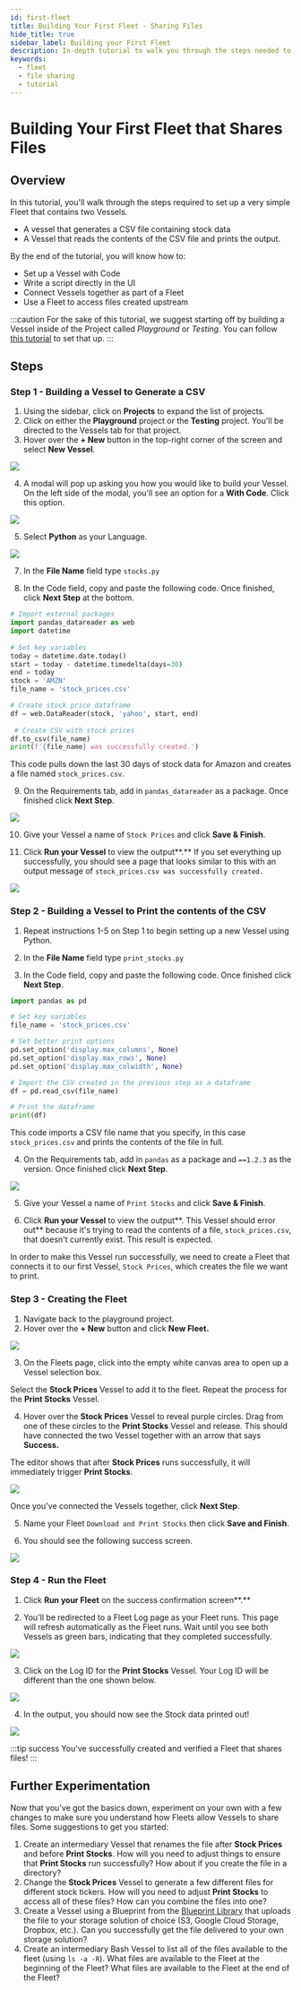 ```yaml
---
id: first-fleet
title: Building Your First Fleet - Sharing Files
hide_title: true
sidebar_label: Building your First Fleet
description: In-depth tutorial to walk you through the steps needed to set your first Fleet that shares files.
keywords:
  - fleet
  - file sharing
  - tutorial
---
```


# Building Your First Fleet that Shares Files

## Overview

In this tutorial, you'll walk through the steps required to set up a very simple Fleet that contains two Vessels.

* A vessel that generates a CSV file containing stock data
* A Vessel that reads the contents of the CSV file and prints the output. 

By the end of the tutorial, you will know how to:

* Set up a Vessel with Code
* Write a script directly in the UI
* Connect Vessels together as part of a Fleet
* Use a Fleet to access files created upstream

:::caution
For the sake of this tutorial, we suggest starting off by building a Vessel inside of the Project called *Playground* or *Testing*. You can follow [this tutorial](first-project.md) to set that up.
:::

## Steps

### Step 1 - Building a Vessel to Generate a CSV

1. Using the sidebar, click on **Projects** to expand the list of projects.
2. Click on either the **Playground** project or the **Testing** project. You'll be directed to the Vessels tab for that project.
3. Hover over the **+ New** button in the top-right corner of the screen and select **New Vessel**.

![](../.gitbook/assets/image_122.png)

4. A modal will pop up asking you how you would like to build your Vessel. On the left side of the modal, you'll see an option for a **With Code**. Click this option.

![](../.gitbook/assets/image_116.png)

5. Select **Python** as your Language.

![](../.gitbook/assets/image_24_1_1.png)

7. In the **File Name** field type `stocks.py`

8. In the Code field, copy and paste the following code. Once finished, click **Next Step** at the bottom.

```python title="stocks.py"
# Import external packages
import pandas_datareader as web
import datetime
 
# Set key variables
today = datetime.date.today()  
start = today - datetime.timedelta(days=30)
end = today
stock = 'AMZN'
file_name = 'stock_prices.csv'

# Create stock price dataframe
df = web.DataReader(stock, 'yahoo', start, end)
 
 # Create CSV with stock prices
df.to_csv(file_name)
print(f'{file_name} was successfully created.')
```

This code pulls down the last 30 days of stock data for Amazon and creates a file named `stock_prices.csv`.  
  
9.  On the Requirements tab, add in `pandas_datareader` as a package. Once finished click **Next Step**.

![](../.gitbook/assets/requirements_datareader.png)

10. Give your Vessel a name of `Stock Prices` and click **Save & Finish**. 

11. Click **Run your Vessel** to view the output**.** If you set everything up successfully, you should see a page that looks similar to this with an output message of `stock_prices.csv was successfully created.`

![](../.gitbook/assets/stock_file_log.png)

### Step 2 - Building a Vessel to Print the contents of the CSV

1. Repeat instructions 1-5 on Step 1 to begin setting up a new Vessel using Python.

2. In the **File Name** field type `print_stocks.py`

3. In the Code field, copy and paste the following code. Once finished click **Next Step**.

```python title="print_stocks.py"
import pandas as pd

# Set key variables
file_name = 'stock_prices.csv'

# Set better print options
pd.set_option('display.max_columns', None)
pd.set_option('display.max_rows', None)
pd.set_option('display.max_colwidth', None)

# Import the CSV created in the previous step as a dataframe
df = pd.read_csv(file_name)

# Print the dataframe
print(df)
```

This code imports a CSV file name that you specify, in this case `stock_prices.csv` and prints the contents of the file in full.   

4. On the Requirements tab, add in `pandas` as a package and `==1.2.3` as the version. Once finished click **Next Step**.

![](../.gitbook/assets/requirements_pandas.png)

5. Give your Vessel a name of `Print Stocks` and click **Save & Finish**. 

6. Click **Run your Vessel** to view the output**. This Vessel should error out** because it's trying to read the contents of a file, `stock_prices.csv`, that doesn't currently exist. This result is expected.   
  
In order to make this Vessel run successfully, we need to create a Fleet that connects it to our first Vessel, `Stock Prices`, which creates the file we want to print. 

### Step 3 - Creating the Fleet

1. Navigate back to the playground project. 
2. Hover over the **+ New** button and click **New Fleet.**

![](../.gitbook/assets/create_new.png)

3. On the Fleets page, click into the empty white canvas area to open up a Vessel selection box. 

Select the **Stock Prices** Vessel to add it to the fleet. Repeat the process for the **Print Stocks** Vessel.

4. Hover over the **Stock Prices** Vessel to reveal purple circles. Drag from one of these circles to the **Print Stocks** Vessel and release. This should have connected the two Vessel together with an arrow that says **Success.**  
  
The editor shows that after **Stock Prices** runs successfully, it will immediately trigger **Print Stocks**. 

![](../.gitbook/assets/screen-cast-2021-03-10-at-8.09.03-pm.gif)

Once you've connected the Vessels together, click **Next Step**.

5. Name your Fleet `Download and Print Stocks` then click **Save and Finish**.

6. You should see the following success screen.

![](../.gitbook/assets/successful_fleet.png)

### Step 4 - Run the Fleet

1. Click **Run your Fleet** on the success confirmation screen**.** 

2. You'll be redirected to a Fleet Log page as your Fleet runs. This page will refresh automatically as the Fleet runs. Wait until you see both Vessels as green bars, indicating that they completed successfully.

![](../.gitbook/assets/fleet_log.png)

3. Click on the Log ID for the **Print Stocks** Vessel. Your Log ID will be different than the one shown below.

![](../.gitbook/assets/shipyard_log_id.png)

4. In the output, you should now see the Stock data printed out! 

![](../.gitbook/assets/stock_log.png)

:::tip success
You've successfully created and verified a Fleet that shares files!
:::

## Further Experimentation

Now that you've got the basics down, experiment on your own with a few changes to make sure you understand how Fleets allow Vessels to share files. Some suggestions to get you started:

1. Create an intermediary Vessel that renames the file after **Stock Prices** and before **Print Stocks**. How will you need to adjust things to ensure that **Print Stocks** run successfully? How about if you create the file in a directory? 
2. Change the **Stock Prices** Vessel to generate a few different files for different stock tickers. How will you need to adjust **Print Stocks** to access all of these files? How can you combine the files into one? 
3. Create a Vessel using a Blueprint from the [Blueprint Library](../reference/blueprint-library/blueprint-library.md) that uploads the file to your storage solution of choice \(S3, Google Cloud Storage, Dropbox, etc.\). Can you successfully get the file delivered to your own storage solution? 
4. Create an intermediary Bash Vessel to list all of the files available to the fleet \(using `ls -a -R`\). What files are available to the Fleet at the beginning of the Fleet? What files are available to the Fleet at the end of the Fleet?



